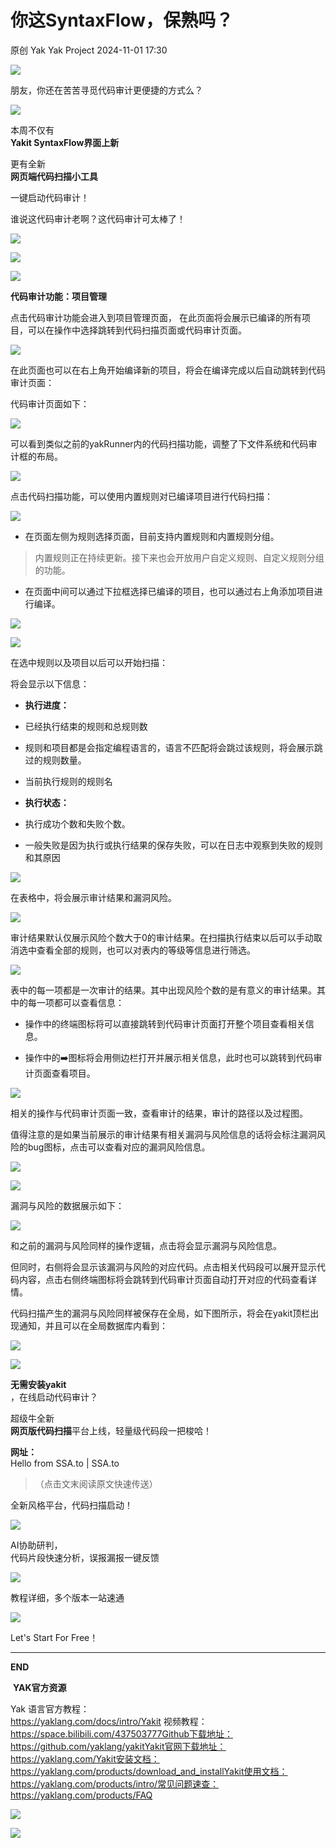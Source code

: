 #  你这SyntaxFlow，保熟吗？   
原创 Yak  Yak Project   2024-11-01 17:30  
  
![](/articles/wechat2md-57d4b38fb5fac67b077017855ed50c43.gif)  
  
朋友，你还在苦苦寻觅代码审计更便捷的方式么？  
  
![](/articles/wechat2md-7fe779cc6a661bc8a40d988ea655889c.png)  
  
本周不仅有  
**Yakit SyntaxFlow界面上新**  
  
更有全新  
**网页端代码扫描小工具**  
  
一键启动代码审计！  
  
谁说这代码审计老啊？这代码审计可太棒了！  
  
![](/articles/wechat2md-94dca69ebf7899b3c0e4f01624fb439d.jpeg)  
  
![](/articles/wechat2md-3ef8a0cfe654499ea76424d7c463e36d.png)  
  
![](/articles/wechat2md-babc2efe77cb9d8433eb8ecabf620d44.png)  
  
**代码审计功能：项目管理**  
  
点击代码审计功能会进入到项目管理页面， 在此页面将会展示已编译的所有项目，可以在操作中选择跳转到代码扫描页面或代码审计页面。  
  
![](/articles/wechat2md-394168d6468ddc047d1363d20c56c78a.png)  
  
在此页面也可以在右上角开始编译新的项目，将会在编译完成以后自动跳转到代码审计页面：  
  
代码审计页面如下：  
  
![](/articles/wechat2md-22a6b0c582cb79bb91e2ef91b3880f92.png)  
  
可以看到类似之前的yakRunner内的代码扫描功能，调整了下文件系统和代码审计框的布局。  
  
![](/articles/wechat2md-537c297579d241fbc262b21812fa4901.png)  
  
点击代码扫描功能，可以使用内置规则对已编译项目进行代码扫描：  
  
![](/articles/wechat2md-15b045434942023439a1c295d0bb3e5f.png)  
- 在页面左侧为规则选择页面，目前支持内置规则和内置规则分组。  
  
> 内置规则正在持续更新。接下来也会开放用户自定义规则、自定义规则分组的功能。  
  
- 在页面中间可以通过下拉框选择已编译的项目，也可以通过右上角添加项目进行编译。  
  
![](/articles/wechat2md-561416c5867c942b9e3caf6ae3a904e7.png)  
  
![](/articles/wechat2md-3bcdfa94d9f8d89f6942b084b7709612.png)  
  
在选中规则以及项目以后可以开始扫描：  
  
将会显示以下信息：  
- **执行进度：**  
  
- 已经执行结束的规则和总规则数  
  
- 规则和项目都是会指定编程语言的，语言不匹配将会跳过该规则，将会展示跳过的规则数量。  
  
- 当前执行规则的规则名  
  
- **执行状态：**  
  
- 执行成功个数和失败个数。  
  
- 一般失败是因为执行或执行结果的保存失败，可以在日志中观察到失败的规则和其原因  
  
![](/articles/wechat2md-cc59ae6415624c912ad88dd8ec738f8f.png)  
  
在表格中，将会展示审计结果和漏洞风险。  
  
![](/articles/wechat2md-e27f181afab58dea2596269e90db2e85.png)  
  
审计结果默认仅展示风险个数大于0的审计结果。在扫描执行结束以后可以手动取消选中查看全部的规则，也可以对表内的等级等信息进行筛选。  
  
![](/articles/wechat2md-4d4dcc9d5a38de1d23edd7912c9962d7.png)  
  
表中的每一项都是一次审计的结果。其中出现风险个数的是有意义的审计结果。其中的每一项都可以查看信息：  
- 操作中的终端图标将可以直接跳转到代码审计页面打开整个项目查看相关信息。  
  
- 操作中的➡️图标将会用侧边栏打开并展示相关信息，此时也可以跳转到代码审计页面查看项目。  
  
![](/articles/wechat2md-e42c940c641f19f1a7facaa5846656b5.png)  
  
相关的操作与代码审计页面一致，查看审计的结果，审计的路径以及过程图。  
  
值得注意的是如果当前展示的审计结果有相关漏洞与风险信息的话将会标注漏洞风险的bug图标，点击可以查看对应的漏洞风险信息。  
  
![](/articles/wechat2md-681b8919fcc35c255b10a2cb576c2d23.png)  
  
![](/articles/wechat2md-acb94fc751faa74a7bd55f8bbf868686.png)  
  
漏洞与风险的数据展示如下：  
  
![](/articles/wechat2md-d269b9395db4c0d6ccaf51aae15d6256.png)  
  
和之前的漏洞与风险同样的操作逻辑，点击将会显示漏洞与风险信息。  
  
但同时，右侧将会显示该漏洞与风险的对应代码。点击相关代码段可以展开显示代码内容，点击右侧终端图标将会跳转到代码审计页面自动打开对应的代码查看详情。  
  
代码扫描产生的漏洞与风险同样被保存在全局，如下图所示，将会在yakit顶栏出现通知，并且可以在全局数据库内看到：  
  
![](/articles/wechat2md-c7258f2de9aa6a345e1b6d85b0b672d5.png)  
  
![](/articles/wechat2md-2ae65ed92e788798b771b54dcc8f5594.png)  
  
**无需安装yakit**  
，在线启动代码审计？  
  
超级牛全新  
**网页版代码扫描**平台上线，轻量级代码段一把梭哈！  
  
**网址：**  
Hello from SSA.to | SSA.to  
> （点击文末阅读原文快速传送）  
  
  
  
全新风格平台，代码扫描启动！  
  
![](/articles/wechat2md-10f451fc9964a6fb0de67a9567aabe41.png)  
  
AI协助研判，  
代码片段快速分析，误报漏报一键反馈  
  
![](/articles/wechat2md-b60646245637afb65d5fd4d8b70df681.png)  
  
教程详细，多个版本一站速通  
  
![](/articles/wechat2md-aa1141297007ed5490a5263ecfbbe550.png)  
  
Let's Start For Free！  
  
****  
**END**  
  
  
 **YAK官方资源**  
  
Yak 语言官方教程：  
https://yaklang.com/docs/intro/Yakit 视频教程：  
https://space.bilibili.com/437503777Github下载地址：  
https://github.com/yaklang/yakitYakit官网下载地址：  
https://yaklang.com/Yakit安装文档：  
https://yaklang.com/products/download_and_installYakit使用文档：  
https://yaklang.com/products/intro/常见问题速查：  
https://yaklang.com/products/FAQ  
  
![](/articles/wechat2md-382b711760574d429c6c8742ecfc1d9b.png)  
  
![](/articles/wechat2md-304b45488320344b4c7cdbd5759ee4e8.gif)  
  
  
